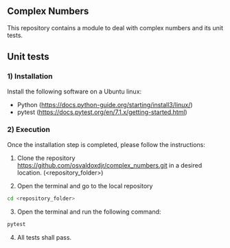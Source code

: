 ## Complex Numbers

This repository contains a module to deal with complex numbers and its unit tests.

## Unit tests

### 1) Installation

Install the following software on a Ubuntu linux:
- Python (https://docs.python-guide.org/starting/install3/linux/)
- pytest (https://docs.pytest.org/en/7.1.x/getting-started.html)

### 2) Execution 

Once the installation step is completed, please follow the instructions:

1) Clone the repository https://github.com/osvaldoxdjr/complex_numbers.git in a desired location. (<repository_folder>)

2) Open the terminal and go to the local repository

```sh
cd <repository_folder>
```

3) Open the terminal and run the following command:

```sh
pytest
```

4) All tests shall pass.
